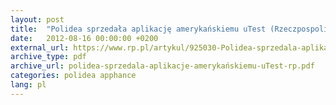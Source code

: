 ```yaml
---
layout: post
title:  "Polidea sprzedała aplikację amerykańskiemu uTest (Rzeczpospolita)"
date:   2012-08-16 00:00:00 +0200
external_url: https://www.rp.pl/artykul/925030-Polidea-sprzedala-aplikacje-amerykanskiemu-uTest.html
archive_type: pdf
archive_url: polidea-sprzedala-aplikacje-amerykańskiemu-uTest-rp.pdf
categories: polidea apphance
lang: pl
---
```

